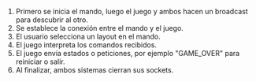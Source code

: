 1. Primero se inicia el mando, luego el juego y ambos hacen un broadcast para descubrir al otro.
2. Se establece la conexión entre el mando y el juego.
3. El usuario selecciona un layout en el mando.
4. El juego interpreta los comandos recibidos.
5. El juego envía estados o peticiones, por ejemplo "GAME_OVER" para reiniciar o salir.
6. Al finalizar, ambos sistemas cierran sus sockets.